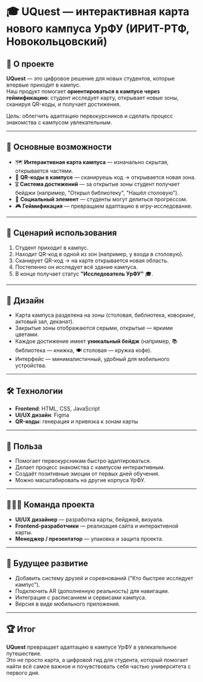 # 🎓 UQuest — интерактивная карта нового кампуса УрФУ (ИРИТ-РТФ, Новокольцовский)

## 📌 О проекте
**UQuest** — это цифровое решение для новых студентов, которые впервые приходят в кампус.  
Наш продукт помогает **ориентироваться в кампусе через геймификацию**: студент исследует карту, открывает новые зоны, сканируя QR-коды, и получает достижения.

Цель: облегчить адаптацию первокурсников и сделать процесс знакомства с кампусом увлекательным.

---

## 🚀 Основные возможности
- 🗺 **Интерактивная карта кампуса** — изначально скрытая, открывается частями.  
- 📱 **QR-коды в кампусе** — сканируешь код → открывается новая зона.  
- 🎖 **Система достижений** — за открытые зоны студент получает бейджи (например, "Открыл библиотеку", "Нашёл столовую").  
- 🤝 **Социальный элемент** — студенты могут делиться прогрессом.  
- 🎮 **Геймификация** — превращаем адаптацию в игру-исследование.  

---

## 🧭 Сценарий использования
1. Студент приходит в кампус.  
2. Находит QR-код в одной из зон (например, у входа в столовую).  
3. Сканирует QR-код → на карте открывается новая область.  
4. Постепенно он исследует всё здание кампуса.  
5. В конце получает статус **"Исследователь УрФУ"** 🎓.  

---

## 🎨 Дизайн
- Карта кампуса разделена на зоны (столовая, библиотека, коворкинг, актовый зал, деканат).  
- Закрытые зоны отображаются серыми, открытые — яркими цветами.  
- Каждое достижение имеет **уникальный бейдж** (например, 📚 библиотека — книжка, 🍽 столовая — кружка кофе).  
- Интерфейс — минималистичный, удобный для мобильного устройства.  

---

## 🛠 Технологии
- **Frontend**: HTML, CSS, JavaScript  
- **UI/UX дизайн**: Figma  
- **QR-коды**: генерация и привязка к зонам карты  

---

## 🎯 Польза
- Помогает первокурсникам быстро адаптироваться.  
- Делает процесс знакомства с кампусом интерактивным.  
- Создаёт позитивные эмоции от первых дней обучения.  
- Можно масштабировать на другие корпуса УрФУ.  

---

## 🧑‍🤝‍🧑 Команда проекта
- **UI/UX дизайнер** — разработка карты, бейджей, визуала.  
- **Frontend-разработчики** — реализация сайта и интерактивной карты.   
- **Менеджер / презентатор** — упаковка и защита проекта.  

---

## 📌 Будущее развитие
- Добавить систему друзей и соревнований ("Кто быстрее исследует кампус").  
- Подключить AR (дополненную реальность) для навигации.  
- Интеграция с расписанием и сервисами кампуса.  
- Версия в виде мобильного приложения.  

---

## 🏆 Итог
**UQuest** превращает адаптацию в кампусе УрФУ в увлекательное путешествие.  
Это не просто карта, а цифровой гид для студента, который помогает найти всё самое важное и почувствовать себя частью университета с первого дня.  
